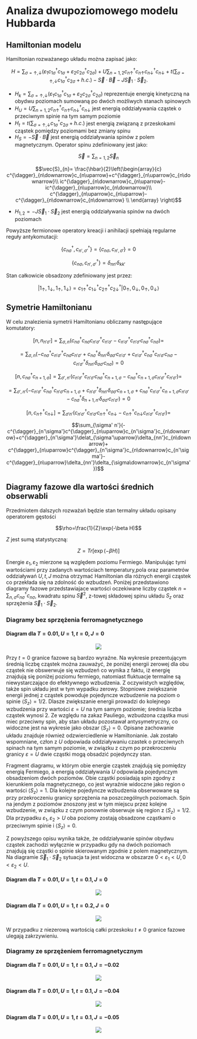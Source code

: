 # Analiza dwupoziomowego modelu Hubbarda

## Hamiltonian modelu
Hamiltonian rozważanego układu można zapisać jako:

```math
H=\sum_{\sigma=\uparrow,\downarrow}(\varepsilon_{1}c^{\dagger}_{1\sigma}c_{1\sigma}+\varepsilon_{2}c^{\dagger}_{2\sigma}c_{2\sigma})+U\sum_{n=1,2}c_{n\uparrow}^{\dagger}c_{n\uparrow}c_{n\downarrow}^{\dagger}c_{n\downarrow}+t(\sum_{\sigma=\uparrow,\downarrow}c^{\dagger}_{1\sigma}c_{2\sigma}+h.c.)-\vec{S}\cdot\vec{B}-J\vec{S}_{1}\cdot\vec{S}_{2}.
```

- $`H_{k}=\sum_{\sigma=\uparrow,\downarrow}(\varepsilon_{1}c^{\dagger}_{1\sigma}c_{1\sigma}+\varepsilon_{2}c^{\dagger}_{2\sigma}c_{2\sigma})`$ reprezentuje energię kinetyczną na obydwu poziomach sumowaną po dwóch możliwych stanach spinowych
- $`H_{U}=U\sum_{n=1,2}c_{n\uparrow}^{\dagger}c_{n\uparrow}c_{n\downarrow}^{\dagger}c_{n\downarrow}`$ jest energią oddziaływania cząstek o przeciwnym spinie na tym samym poziomie
- $`H_{t}=t(\sum_{\sigma=\uparrow,\downarrow}c^{\dagger}_{1\sigma}c_{2\sigma}+h.c.)`$ jest energią związaną z przeskokami cząstek pomiędzy poziomami bez zmiany spinu
- $`H_{S}=-\vec{S}\cdot\vec{B}`$ jest energią oddziaływania spinów z polem magnetycznym. Operator spinu zdefiniowany jest jako:
```math
\vec{S}=\sum_{n=1,2}\vec{S}_{n}  
```
```math
\vec{S}_{n}=
\frac{\hbar}{2}\left(\begin{array}{c}
c^{\dagger}_{n\downarrow}c_{n\uparrow}+c^{\dagger}_{n\uparrow}c_{n\downarrow}\\
ic^{\dagger}_{n\downarrow}c_{n\uparrow}-ic^{\dagger}_{n\uparrow}c_{n\downarrow}\\
c^{\dagger}_{n\uparrow}c_{n\uparrow}-c^{\dagger}_{n\downarrow}c_{n\downarrow} \\
\end{array}
\right)
```
- $`H_{1,2}=-J\vec{S}_{1}\cdot\vec{S}_{2}`$ jest energią oddziaływania spinów na dwóch poziomach

Powyższe fermionowe operatory kreacji i anihilacji spełniają regularne reguły antykomutacji:
```math
\{ c_{n\sigma}^{\dagger},c_{n',\sigma'}^{\dagger} \}=\{ c_{n\sigma},c_{n',\sigma'} \}=0
```
```math
\{ c_{n\sigma},c_{n',\sigma'}^{\dagger} \}=\delta_{nn'}\delta_{kk'}
```
Stan całkowicie obsadzony zdefiniowany jest przez:
```math
| 1_{\uparrow},1_{\downarrow},1_{\uparrow},1_{\downarrow}\rangle=c_{1\uparrow}^{\dagger}c_{1\downarrow}^{\dagger}c_{2\uparrow}^{\dagger}c_{2\downarrow}^{\dagger}|0_{\uparrow},0_{\downarrow},0_{\uparrow},0_{\downarrow}\rangle
```
## Symetrie Hamiltonianu

W celu znalezienia symetrii Hamiltonianu obliczamy następujące komutatory:
```math
[n,n_{n'\sigma'}]=
\sum_{\sigma,n}(c^{\dagger}_{n\sigma}c_{n\sigma}c^{\dagger}_{n'\sigma'}c_{n'\sigma'}-c^{\dagger}_{n'\sigma'}c_{n'\sigma'}c^{\dagger}_{n\sigma}c_{n\sigma})=
```
```math
=\sum_{\sigma,n}(-c^{\dagger}_{n\sigma}c^{\dagger}_{n'\sigma'}c_{n\sigma}c_{n'\sigma'}+c^{\dagger}_{n\sigma}\delta_{nn'}\delta_{\sigma\sigma'}c_{n'\sigma'}+c^{\dagger}_{n'\sigma'}c^{\dagger}_{n\sigma}c_{n'\sigma'}c_{n\sigma}-
c^{\dagger}_{n'\sigma'}\delta_{nn'}\delta_{\sigma\sigma'}c_{n\sigma})=0
```
```math
[n,c_{n\sigma}^{\dagger}c_{n+1,\sigma}]=\sum_{\sigma',n'}(c_{n'\sigma'}^{\dagger}c_{n'\sigma'}c_{n\sigma}^{\dagger}c_{n+1,\sigma}-
c_{n\sigma}^{\dagger}c_{n+1,\sigma}c_{n'\sigma'}^{\dagger}c_{n'\sigma'})=
```
```math
=\sum_{\sigma',n'}
(-c_{n'\sigma'}^{\dagger}c_{n\sigma}^{\dagger}c_{n'\sigma'}c_{n+1,\sigma}+c_{n'\sigma'}^{\dagger}\delta_{nn'}\delta_{\sigma\sigma'}c_{n+1,\sigma}
+c_{n\sigma}^{\dagger}c_{n'\sigma'}^{\dagger}c_{n+1,\sigma}c_{n'\sigma'}-c_{n\sigma}^{\dagger}\delta_{n+1,n'}\delta_{\sigma\sigma'}c_{n'\sigma'})=0
```
```math
[n,c^{\dagger}_{n\uparrow}c_{n\downarrow}]=\sum_{\sigma' n'}(c^{\dagger}_{n'\sigma'}c_{n'\sigma'}c^{\dagger}_{n\uparrow}c_{n\downarrow}-
c^{\dagger}_{n\uparrow}c_{n\downarrow}c^{\dagger}_{n'\sigma'}c_{n'\sigma'})=
```
```math
\sum_{\sigma' n'}(-c^{\dagger}_{n'\sigma'}c^{\dagger}_{n\uparrow}c_{n'\sigma'}c_{n\downarrow}+c^{\dagger}_{n'\sigma'}\delat_{\sigma'\uparrow}\delta_{nn'}c_{n\downarrow}+
c^{\dagger}_{n\uparrow}c^{\dagger}_{n'\sigma'}c_{n\downarrow}c_{n'\sigma'}-
c^{\dagger}_{n\uparrow}\delta_{nn'}\delta_{\sigma\downarrow}c_{n'\sigma'})
```

## Diagramy fazowe dla wartości średnich obserwabli

Przedmiotem dalszych rozważań będzie stan termalny układu opisany operatorem gęstości
```math
\rho=\frac{1}{Z}\exp(-\beta H)
```
$`Z`$ jest sumą statystyczną:
```math
Z=Tr[\exp(-\beta H)]
```

Energie $`\varepsilon_{1},\varepsilon_{2}`$ mierzone są względem poziomu Fermiego. Manipulując tymi wartościami przy zadanych wartościach temperatury,pola oraz parametrów oddziaływań $`U,t,J`$ można otrzymać Hamiltonian dla różnych energii cząstek co przekłada się na zdolność do wzbudzeń.   Poniżej przedstawiono diagramy fazowe przedstawiajace wartości oczekiwane liczby cząstek $`n=\sum_{n,\sigma}c^{\dagger}_{n\sigma}c_{n\sigma}`$, kwadratu spinu $`\vec{S}^{2}`$, z-towej składowej spinu układu $`S_{z}`$ oraz sprzężenia $`\vec{S}_{1}\cdot\vec{S}_{2}`$.

### Diagramy bez sprzężenia ferromagnetycznego

#### Diagram dla $`T=0.01, U=1, t=0, J=0`$
<p align="center">
  <img src="https://github.com/JedrekSt/RenormalizacjaWModeluAndersona/blob/main/obrazki/WykresyT0.png?raw=true"/>
</p>

Przy $`t=0`$ granice fazowe są bardzo wyraźne. Na wykresie prezentującym średnią liczbę cząstek można zauważyć, że poniżej energii zerowej dla obu cząstek nie obswerwuje się wzbudzeń co wynika z faktu, iż energię znajdują się poniżej poziomu fermiego, natomiast fluktuacje termalne są niewystarczające do efektywnego wzbudzenia. Z oczywistych względów, także spin układu jest w tym wypadku zerowy. Stopniowe zwiększanie energii jednej z cząstek powoduje pojedyncze wzbudzenie na poziom o spinie $`\langle S_{z}\rangle =1/2`$. Dlasze zwiększanie energii prowadzi do kolejnego wzbudzenia przy wartości $`\varepsilon=U`$ na tym samym poziomie; średnia liczba cząstek wynosi 2. Ze względu na zakaz Pauliego, wzbudzona cząstka musi miec przeciwny spin, aby stan układu pozostawał antysymetryczny, co widoczne jest na wykresie jako obszar $`\langle S_{z}\rangle =0`$. Opisane zachowanie układu znajduje również odzwierciedlenie w Hamiltonianie. Jak zostało wspomniane, człon z $`U`$ odpowiada oddziaływaniu czastek o przeciwnych spinach na tym samym poziomie, w związku z czym po przekroczeniu granicy $`\varepsilon=U`$ dwie cząstki mogą obsadzić pojedynczy stan.

Fragment diagramu, w którym obie energie cząstek znajdują się pomiędzy energią Fermiego, a energią oddziaływania $`U`$ odpowiada pojedynczym obsadzeniom dwóch poziomów. Obie cząstki posiadają spin zgodny z kierunkiem pola magnetycznego, co jest wyraźnie widoczne jako region o wartości  $`\langle S_{z}\rangle =1`$. Dla kolejne pojedyncze wzbudzenia obserwowane są przy przekroczeniu granicy sprzężenia na poszczególnych poziomach. Spin na jendym z poziomów znoszony jest w tym miejscu przez kolejne wzbudzenie, w związku z czym ponownie obserwuje się region z $`\langle S_{z}\rangle =1/2`$. Dla przypadku $`\varepsilon_{1},\varepsilon_{2}>U`$ oba poziomy zostają obsadzone cząstkami o przeciwnym spinie i $`\langle S_{z}\rangle =0`$.

Z powyższego opisu wynika także, że oddziaływanie spinów obydwu cząstek zachodzi wyłącznie w przypadku gdy na dwóch poziomach znajdują się cząstki o spinie skierowanym zgodnie z polem magnetycznym. Na diagramie $`\vec{S}_{1}\cdot\vec{S}_{2}`$ sytuacja ta jest widoczna w obszarze $`0 \lt \varepsilon_{1}\lt U,0\lt\varepsilon_{2} \lt U`$.

#### Diagram dla $`T=0.01, U=1, t=0.1, J=0`$
<p align="center">
  <img src="https://github.com/JedrekSt/RenormalizacjaWModeluAndersona/blob/main/obrazki/Wykresyt0p1.png?raw=true"/>
</p>

#### Diagram dla $`T=0.01, U=1, t=0.2, J=0`$
<p align="center">
  <img src="https://github.com/JedrekSt/RenormalizacjaWModeluAndersona/blob/main/obrazki/Wykresyt0p2.png?raw=true"/>
</p>

W przypadku z niezerową wartością całki przeskoku $`t\neq 0`$ granice fazowe ulegają zakrzywieniu. 

### Diagramy ze sprzężeniem ferromagnetycznym

#### Diagram dla $`T=0.01, U=1, t=0.1, J=-0.02`$
<p align="center">
  <img src="https://github.com/JedrekSt/RenormalizacjaWModeluAndersona/blob/main/obrazki/Wykresyt0p1J0p02.png?raw=true"/>
</p>

#### Diagram dla $`T=0.01, U=1, t=0.1, J=-0.04`$
<p align="center">
  <img src="https://github.com/JedrekSt/RenormalizacjaWModeluAndersona/blob/main/obrazki/Wykresyt0p1J0p04.png?raw=true"/>
</p>

#### Diagram dla $`T=0.01, U=1, t=0.1, J=-0.05`$
<p align="center">
  <img src="https://github.com/JedrekSt/RenormalizacjaWModeluAndersona/blob/main/obrazki/Wykresyt0p1J0p05.png?raw=true"/>
</p>


